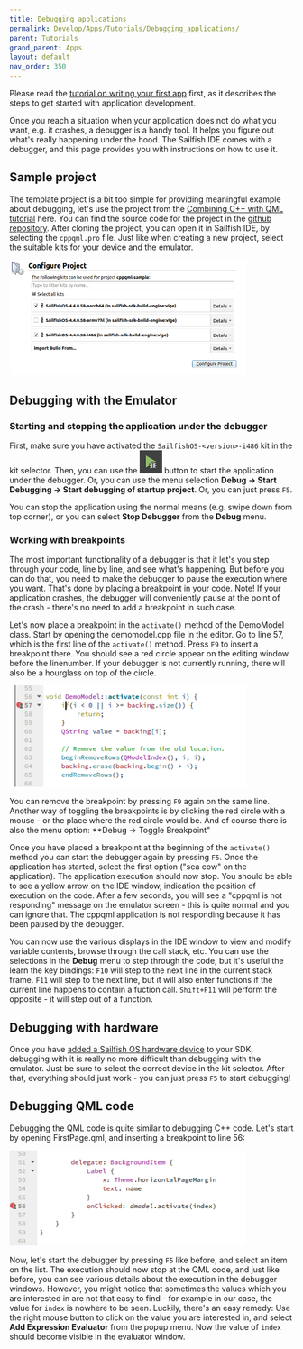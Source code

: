 ```yaml
---
title: Debugging applications
permalink: Develop/Apps/Tutorials/Debugging_applications/
parent: Tutorials
grand_parent: Apps
layout: default
nav_order: 350
---
```


Please read the [tutorial on writing your first app](/Develop/Apps/Your_First_App) first, as it describes the steps to get started with application development.

Once you reach a situation when your application does not do what you want, e.g. it crashes, a debugger is a handy tool. It helps you figure out what's really happening under the hood. The Sailfish IDE comes with a debugger, and this page provides you with instructions on how to use it.

## Sample project

The template project is a bit too simple for providing meaningful example about debugging, let's use the project from the [Combining C++ with QML tutorial](/Develop/Apps/Tutorials/Combining_C++_with_QML/) here. You can find the source code for the project in the [github repository](https://github.com/sailfishos/sample-app-cppqml). After cloning the project, you can open it in Sailfish IDE, by selecting the `cppqml.pro` file. Just like when creating a new project, select the suitable kits for your device and the emulator.

<a href="configure.png" style="width:30em;display:block">
    <img src="configure.png"
         alt="configure.png"
         class="md_thumbnail" style="max-width=100" />
</a>         

## Debugging with the Emulator

### Starting and stopping the application under the debugger

First, make sure you have activated the `SailfishOS-<version>-i486` kit in the kit selector. Then, you can use the ![debug_button.png](debug_button.png "debug_button.png") button to start the application under the debugger. Or, you can use the menu selection **Debug → Start Debugging → Start debugging of startup project**. Or, you can just press `F5`. 

You can stop the application using the normal means (e.g. swipe down from top corner), or you can select **Stop Debugger** from the **Debug** menu.

### Working with breakpoints

The most important functionality of a debugger is that it let's you step through your code, line by line, and see what's happening. But before you can do that, you need to make the debugger to pause the execution where you want. That's done by placing a breakpoint in your code. Note! If your application crashes, the debugger will conveniently pause at the point of the crash - there's no need to add a breakpoint in such case.

Let's now place a breakpoint in the `activate()` method of the DemoModel class. Start by opening the demomodel.cpp file in the editor. Go to line 57, which is the first line of the `activate()` method. Press `F9` to insert a breakpoint there. You should see a red circle appear on the editing window before the linenumber. If your debugger is not currently running, there will also be a hourglass on top of the circle.

<a href="activate_breakpoint.png" style="width:30em;display:block">
    <img src="activate_breakpoint.png"
         alt="activate_breakpoint.png"
         class="md_thumbnail" style="max-width=100" />
</a>

You can remove the breakpoint by pressing `F9` again on the same line. Another way of toggling the breakpoints is by clicking the red circle with a mouse - or the place where the red circle would be. And of course there is also the menu option: **Debug → Toggle Breakpoint"

Once you have placed a breakpoint at the beginning of the `activate()` method you can start the debugger again by pressing `F5`. Once the application has started, select the first option ("sea cow" on the application). The application execution should now stop. You should be able to see a yellow arrow on the IDE window, indication the position of execution on the code. After a few seconds, you will see a "cppqml is not responding" message on the emulator screen - this is quite normal and you can ignore that. The cppqml application is not responding because it has been paused by the debugger.

You can now use the various displays in the IDE window to view and modify variable contents, browse through the call stack, etc. You can use the selections in the **Debug** menu to step through the code, but it's useful the learn the key bindings: `F10` will step to the next line in the current stack frame. `F11` will step to the next line, but it will also enter functions if the current line happens to contain a fuction call. `Shift+F11` will perform the opposite - it will step out of a function. 

## Debugging with hardware

Once you have [added a Sailfish OS hardware device](/Develop/Apps/Your_First_App/#create-a-connection-to-sailfish-os-hardware-device) to your SDK, debugging with it is really no more difficult than debugging with the emulator. Just be sure to select the correct device in the kit selector. After that, everything should just work - you can just press `F5` to start debugging!

## Debugging QML code

Debugging the QML code is quite similar to debugging C++ code. Let's start by opening FirstPage.qml, and inserting a breakpoint to line 56:

<a href="qml_breakpoint.png" style="width:30em;display:block">
    <img src="qml_breakpoint.png"
         alt="qml_breakpoint.png"
         class="md_thumbnail" style="max-width=100" />
</a>

Now, let's start the debugger by pressing `F5` like before, and select an item on the list. The execution should now stop at the QML code, and just like before, you can see various details about the execution in the debugger windows. However, you might notice that sometimes the values which you are interested in are not that easy to find - for example in our case, the value for `index` is nowhere to be seen. Luckily, there's an easy remedy: Use the right mouse button to click on the value you are interested in, and select **Add Expression Evaluator** from the popup menu. Now the value of `index` should become visible in the evaluator window.
